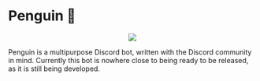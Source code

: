 # Penguin 🐧
<p align="center">
<img src="https://juicy.eggplants.org/kfhv0y.jpg" width:200px height:200px>
</p>

Penguin is a multipurpose Discord bot, written with the Discord community in mind. Currently this bot is nowhere close to being ready to be released, as it is still being developed. 

